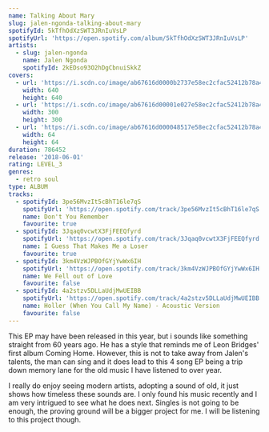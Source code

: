 ```yaml
---
name: Talking About Mary
slug: jalen-ngonda-talking-about-mary
spotifyId: 5kTfhOdXzSWT3JRnIuVsLP
spotifyUrl: 'https://open.spotify.com/album/5kTfhOdXzSWT3JRnIuVsLP'
artists:
  - slug: jalen-ngonda
    name: Jalen Ngonda
    spotifyId: 2kEDso93O2hDgCbnuiSkkZ
covers:
  - url: 'https://i.scdn.co/image/ab67616d0000b2737e58ec2cfac52412b78a484e'
    width: 640
    height: 640
  - url: 'https://i.scdn.co/image/ab67616d00001e027e58ec2cfac52412b78a484e'
    width: 300
    height: 300
  - url: 'https://i.scdn.co/image/ab67616d000048517e58ec2cfac52412b78a484e'
    width: 64
    height: 64
duration: 786452
release: '2018-06-01'
rating: LEVEL_3
genres:
  - retro soul
type: ALBUM
tracks:
  - spotifyId: 3pe56MvzIt5cBhT16le7qS
    spotifyUrl: 'https://open.spotify.com/track/3pe56MvzIt5cBhT16le7qS'
    name: Don't You Remember
    favourite: true
  - spotifyId: 3Jqaq0vcwtX3FjFEEQfyrd
    spotifyUrl: 'https://open.spotify.com/track/3Jqaq0vcwtX3FjFEEQfyrd'
    name: I Guess That Makes Me a Loser
    favourite: true
  - spotifyId: 3km4VzWJPBOfGYjYwWx6IH
    spotifyUrl: 'https://open.spotify.com/track/3km4VzWJPBOfGYjYwWx6IH'
    name: We Fell out of Love
    favourite: false
  - spotifyId: 4a2stzv5DLLaUdjMwUEIBB
    spotifyUrl: 'https://open.spotify.com/track/4a2stzv5DLLaUdjMwUEIBB'
    name: Holler (When You Call My Name) - Acoustic Version
    favourite: false
---
```


This EP may have been released in this year, but i sounds like something straight from 60
years ago. He has a style that reminds me of Leon Bridges' first album Coming Home. However,
this is not to take away from Jalen's talents, the man can sing and it does lead to this 4
song EP being a trip down memory lane for the old music I have listened to over year.

I really do enjoy seeing modern artists, adopting a sound of old, it just shows how timeless
these sounds are. I only found his music recently and I am very intrigued to see what he does
next. Singles is not going to be enough, the proving ground will be a bigger project for me.
I will be listening to this project though.

